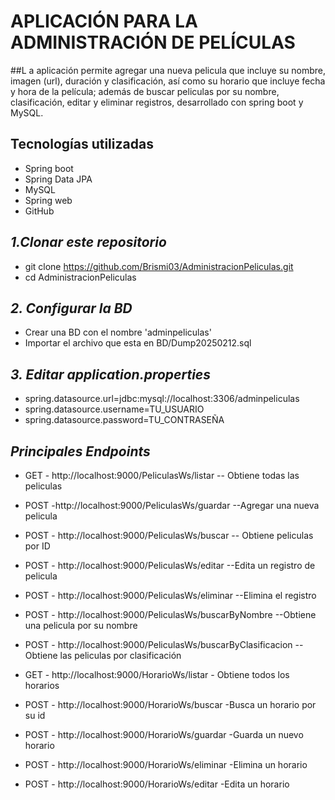 # APLICACIÓN PARA LA ADMINISTRACIÓN DE PELÍCULAS 

##L a aplicación permite agregar una nueva pelicula que incluye su nombre, imagen (url), duración y clasificación, así como su horario que incluye fecha y hora de la película; además de 
buscar peliculas por su nombre, clasificación, editar y eliminar registros, desarrollado con spring boot y MySQL. 


## Tecnologías utilizadas 
- Spring boot 
- Spring Data JPA
- MySQL
- Spring web 
- GitHub

  
## *1.Clonar este repositorio*
- git clone https://github.com/Brismi03/AdministracionPeliculas.git
- cd AdministracionPeliculas

  
## *2. Configurar la BD*
- Crear una BD con el nombre 'adminpeliculas' 
- Importar el archivo que esta en BD/Dump20250212.sql

  
## *3. Editar application.properties*
- spring.datasource.url=jdbc:mysql://localhost:3306/adminpeliculas
- spring.datasource.username=TU_USUARIO
- spring.datasource.password=TU_CONTRASEÑA
  
## *Principales Endpoints* 
- GET - http://localhost:9000/PeliculasWs/listar -- Obtiene todas las peliculas
- POST -http://localhost:9000/PeliculasWs/guardar --Agregar una nueva pelicula 
- POST - http://localhost:9000/PeliculasWs/buscar -- Obtiene peliculas por ID 
- POST - http://localhost:9000/PeliculasWs/editar --Edita un registro de pelicula
- POST - http://localhost:9000/PeliculasWs/eliminar --Elimina el registro 
- POST - http://localhost:9000/PeliculasWs/buscarByNombre --Obtiene una pelicula por su nombre 
- POST - http://localhost:9000/PeliculasWs/buscarByClasificacion --Obtiene las peliculas por clasificación

- GET - http://localhost:9000/HorarioWs/listar - Obtiene todos los horarios 
- POST - http://localhost:9000/HorarioWs/buscar -Busca un horario por su id 
- POST - http://localhost:9000/HorarioWs/guardar -Guarda un nuevo horario 
- POST - http://localhost:9000/HorarioWs/eliminar -Elimina un horario 
- POST - http://localhost:9000/HorarioWs/editar -Edita un horario 
